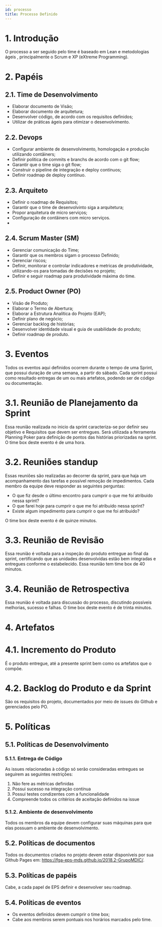 ```yaml
---
id: processo
title: Processo Definido
---
```


# 1. Introdução

O processo a ser seguido pelo time é baseado em Lean e metodologias ágeis , principalmente o Scrum e
XP (eXtreme Programming).

# 2. Papéis

## 2.1. Time de Desenvolvimento

- Elaborar documento de Visão;
- Elaborar documento de arquitetura;
- Desenvolver código, de acordo com os requisitos definidos;
- Utilizar de práticas ágeis para otimizar o desenvolvimento.

## 2.2. Devops

- Configurar ambiente de desenvolvimento, homologação e produção utilizando contâiners;
- Definir política de commits e branchs de acordo com o git flow;
- Garantir que o time siga o git flow;
- Construir o pipeline de integração e deploy contínuos;
- Definir roadmap de deploy contínuo.

## 2.3. Arquiteto

- Definir o roadmap de Requisitos;
- Garantir que o time de desenvolvinto siga a arquitetura;
- Propor arquitetura de micro serviços;
- Configuração de contâiners com micro serviços.
-
## 2.4. Scrum Master (SM)

- Gerenciar comunicação do Time;
- Garantir que os membros sigam o processo Definido;
- Gerenciar riscos;
- Definir, monitorar e controlar indicadores e metricas de produtividade, utilizando-os para tomadas de decisões no projeto;
- Definir e seguir roadmap para produtividade máxima do time.

## 2.5. Product Owner (PO)

- Visão de Produto;
- Elaborar o Termo de Abertura;
- Elaborar a Estrutura Analítica do Projeto (EAP);
- Definir plano de negócio;
- Gerenciar backlog de histórias;
- Desenvolver identidade visual e guia de usabilidade do produto;
- Definir roadmap de produto.


# 3. Eventos

 Todos os eventos aqui definidos ocorrem durante o tempo de uma Sprint, que possui duração de uma semana,
 a partir do sábado. Cada sprint possui como resultado entregas de um ou mais artefatos, podendo ser de código
 ou documentação.

# 3.1. Reunião de Planejamento da Sprint

Essa reunião realizada no inicio da sprint caracteriza-se por definir seu objetivo e Requisitos
que devem ser entregues. Será utilizada a ferramenta Planning Poker para definição de pontos
das histórias priorizadas na sprint. O time box deste evento é de uma hora.

# 3.2. Reuniões standup

Essas reuniões são realizadas ao decorrer da sprint, para que haja um acompanhamento
das tarefas e possível remoção de impedimentos. Cada membro da equipe deve responder as seguintes
perguntas:
- O que fiz desde o último encontro para cumprir o que me foi atribuido nessa sprint?
- O que farei hoje para cumprir o que me foi atribuido nessa sprint?
- Existe algum impedimento para cumprir o que me foi atribuido?

 O time box deste evento é de quinze minutos.

# 3.3. Reunião de Revisão

Essa reunião é voltada para a inspeção do produto entregue ao final da sprint,
certificando que as unidades desenvolvidas estão bem integradas e entregues conforme
o estabelecido. Essa reunião tem time box de 40 minutos.

# 3.4. Reunião de Retrospectiva

Essa reunião é voltada para discussão do processo, discutindo possíveis melhorias,
sucesso e falhas.
 O time box deste evento é de trinta minutos.

# 4. Artefatos

# 4.1. Incremento do Produto

É o produto entregue, até a presente sprint bem como os artefatos que o compõe.

# 4.2. Backlog do Produto e da Sprint
São os requisitos do projeto, documentados por meio de issues do Github e gerenciados pelo PO.

# 5. Políticas

## 5.1. Políticas de Desenvolvimento

### 5.1.1. Entrega de Código
  As issues relacionadas à código só serão consideradas entregues se seguirem as seguintes restrições:
  1. Não fere as métricas definidas
  2. Possui sucesso na integração contínua
  3. Possui testes condizentes com a funcionalidade
  4. Compreende todos os critérios de aceitação definidos na issue

### 5.1.2. Ambiente de desenvolvimento
  Todos os membros da equipe devem configurar suas máquinas para que elas possuam o ambiente de desenvolvimento.

## 5.2. Políticas de documentos
  Todos os documentos criados no projeto devem estar disponíveis por sua Github Pages em: https://fga-eps-mds.github.io/2018.2-GrupoMDIC/.

## 5.3. Políticas de papéis

  Cabe, a cada papel de EPS definir e desenvolver seu roadmap.

## 5.4. Políticas de eventos
  - Os eventos definidos devem cumprir o time box;
  - Cabe aos membros serem pontuais nos horários marcados pelo time.
